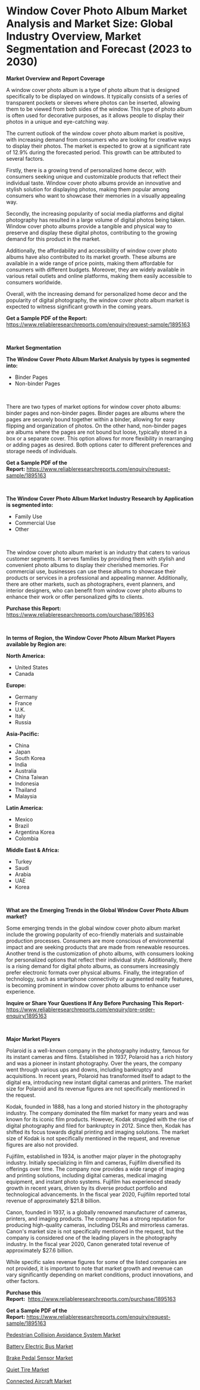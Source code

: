 <p><h1>Window Cover Photo Album Market Analysis and Market Size: Global Industry Overview, Market Segmentation and Forecast (2023 to 2030)</h1></p><p><strong>Market Overview and Report Coverage</strong></p>
<p><p>A window cover photo album is a type of photo album that is designed specifically to be displayed on windows. It typically consists of a series of transparent pockets or sleeves where photos can be inserted, allowing them to be viewed from both sides of the window. This type of photo album is often used for decorative purposes, as it allows people to display their photos in a unique and eye-catching way.</p><p>The current outlook of the window cover photo album market is positive, with increasing demand from consumers who are looking for creative ways to display their photos. The market is expected to grow at a significant rate of 12.9% during the forecasted period. This growth can be attributed to several factors.</p><p>Firstly, there is a growing trend of personalized home decor, with consumers seeking unique and customizable products that reflect their individual taste. Window cover photo albums provide an innovative and stylish solution for displaying photos, making them popular among consumers who want to showcase their memories in a visually appealing way.</p><p>Secondly, the increasing popularity of social media platforms and digital photography has resulted in a large volume of digital photos being taken. Window cover photo albums provide a tangible and physical way to preserve and display these digital photos, contributing to the growing demand for this product in the market.</p><p>Additionally, the affordability and accessibility of window cover photo albums have also contributed to its market growth. These albums are available in a wide range of price points, making them affordable for consumers with different budgets. Moreover, they are widely available in various retail outlets and online platforms, making them easily accessible to consumers worldwide.</p><p>Overall, with the increasing demand for personalized home decor and the popularity of digital photography, the window cover photo album market is expected to witness significant growth in the coming years.</p></p>
<p><strong>Get a Sample PDF of the Report:</strong> <a href="https://www.reliableresearchreports.com/enquiry/request-sample/1895163">https://www.reliableresearchreports.com/enquiry/request-sample/1895163</a></p>
<p>&nbsp;</p>
<p><strong>Market Segmentation</strong></p>
<p><strong>The Window Cover Photo Album Market Analysis by types is segmented into:</strong></p>
<p><ul><li>Binder Pages</li><li>Non-binder Pages</li></ul></p>
<p>&nbsp;</p>
<p><p>There are two types of market options for window cover photo albums: binder pages and non-binder pages. Binder pages are albums where the pages are securely bound together within a binder, allowing for easy flipping and organization of photos. On the other hand, non-binder pages are albums where the pages are not bound but loose, typically stored in a box or a separate cover. This option allows for more flexibility in rearranging or adding pages as desired. Both options cater to different preferences and storage needs of individuals.</p></p>
<p><strong>Get a Sample PDF of the Report:</strong>&nbsp;<a href="https://www.reliableresearchreports.com/enquiry/request-sample/1895163">https://www.reliableresearchreports.com/enquiry/request-sample/1895163</a></p>
<p>&nbsp;</p>
<p><strong>The Window Cover Photo Album Market Industry Research by Application is segmented into:</strong></p>
<p><ul><li>Family Use</li><li>Commercial Use</li><li>Other</li></ul></p>
<p>&nbsp;</p>
<p><p>The window cover photo album market is an industry that caters to various customer segments. It serves families by providing them with stylish and convenient photo albums to display their cherished memories. For commercial use, businesses can use these albums to showcase their products or services in a professional and appealing manner. Additionally, there are other markets, such as photographers, event planners, and interior designers, who can benefit from window cover photo albums to enhance their work or offer personalized gifts to clients.</p></p>
<p><strong>Purchase this Report:</strong>&nbsp; <a href="https://www.reliableresearchreports.com/purchase/1895163">https://www.reliableresearchreports.com/purchase/1895163</a></p>
<p>&nbsp;</p>
<p><strong>In terms of Region, the Window Cover Photo Album Market Players available by Region are:</strong></p>
<p>
    <p> <strong> North America: </strong>
        <ul>
            <li>United States</li>
            <li>Canada</li>
        </ul>
        </p> 
    <p> <strong> Europe: </strong>
        <ul>
            <li>Germany</li>
            <li>France</li>
            <li>U.K.</li>
            <li>Italy</li>
            <li>Russia</li>
        </ul>
        </p> 
    <p> <strong> Asia-Pacific: </strong>
        <ul>
            <li>China</li>
            <li>Japan</li>
            <li>South Korea</li>
            <li>India</li>
            <li>Australia</li>
            <li>China Taiwan</li>
            <li>Indonesia</li>
            <li>Thailand</li>
            <li>Malaysia</li>
        </ul>
        </p> 
    <p> <strong> Latin America: </strong>
        <ul>
            <li>Mexico</li>
            <li>Brazil</li>
            <li>Argentina Korea</li>
            <li>Colombia</li>
        </ul>
        </p> 
    <p> <strong> Middle East & Africa: </strong>
        <ul>
            <li>Turkey</li>
            <li>Saudi</li>
            <li>Arabia</li>
            <li>UAE</li>
            <li>Korea</li>
        </ul>
    </p>
    </p>
<p>&nbsp;</p>
<p><strong>What are the Emerging Trends in the Global Window Cover Photo Album market?</strong></p>
<p><p>Some emerging trends in the global window cover photo album market include the growing popularity of eco-friendly materials and sustainable production processes. Consumers are more conscious of environmental impact and are seeking products that are made from renewable resources. Another trend is the customization of photo albums, with consumers looking for personalized options that reflect their individual style. Additionally, there is a rising demand for digital photo albums, as consumers increasingly prefer electronic formats over physical albums. Finally, the integration of technology, such as smartphone connectivity or augmented reality features, is becoming prominent in window cover photo albums to enhance user experience.</p></p>
<p><strong>Inquire or Share Your Questions If Any Before Purchasing This Report</strong>- <a href="https://www.reliableresearchreports.com/enquiry/pre-order-enquiry/1895163">https://www.reliableresearchreports.com/enquiry/pre-order-enquiry/1895163</a></p>
<p>&nbsp;</p>
<p><strong>Major Market Players</strong></p>
<p><p>Polaroid is a well-known company in the photography industry, famous for its instant cameras and films. Established in 1937, Polaroid has a rich history and was a pioneer in instant photography. Over the years, the company went through various ups and downs, including bankruptcy and acquisitions. In recent years, Polaroid has transformed itself to adapt to the digital era, introducing new instant digital cameras and printers. The market size for Polaroid and its revenue figures are not specifically mentioned in the request.</p><p>Kodak, founded in 1888, has a long and storied history in the photography industry. The company dominated the film market for many years and was known for its iconic film products. However, Kodak struggled with the rise of digital photography and filed for bankruptcy in 2012. Since then, Kodak has shifted its focus towards digital printing and imaging solutions. The market size of Kodak is not specifically mentioned in the request, and revenue figures are also not provided.</p><p>Fujifilm, established in 1934, is another major player in the photography industry. Initially specializing in film and cameras, Fujifilm diversified its offerings over time. The company now provides a wide range of imaging and printing solutions, including digital cameras, medical imaging equipment, and instant photo systems. Fujifilm has experienced steady growth in recent years, driven by its diverse product portfolio and technological advancements. In the fiscal year 2020, Fujifilm reported total revenue of approximately $21.8 billion.</p><p>Canon, founded in 1937, is a globally renowned manufacturer of cameras, printers, and imaging products. The company has a strong reputation for producing high-quality cameras, including DSLRs and mirrorless cameras. Canon's market size is not specifically mentioned in the request, but the company is considered one of the leading players in the photography industry. In the fiscal year 2020, Canon generated total revenue of approximately $27.6 billion.</p><p>While specific sales revenue figures for some of the listed companies are not provided, it is important to note that market growth and revenue can vary significantly depending on market conditions, product innovations, and other factors.</p></p>
<p><strong>Purchase this Report:</strong>&nbsp;&nbsp;<a href="https://www.reliableresearchreports.com/purchase/1895163">https://www.reliableresearchreports.com/purchase/1895163</a></p>
<p></p>
<p><strong>Get a Sample PDF of the Report:</strong>&nbsp;<a href="https://www.reliableresearchreports.com/enquiry/request-sample/1895163">https://www.reliableresearchreports.com/enquiry/request-sample/1895163</a></p>
<p><p><a href="https://medium.com/@tobyyundt2023/pedestrian-collision-avoidance-system-market-the-key-to-successful-business-strategy-forecast-till-7dd4ad41b914">Pedestrian Collision Avoidance System Market</a></p><p><a href="https://medium.com/@hesterorn1944/battery-electric-bus-market-trends-forecast-and-competitive-analysis-to-2030-7429ddda4dd8">Battery Electric Bus Market</a></p><p><a href="https://medium.com/@ruthgaylord1929/brake-pedal-sensor-market-analysis-its-cagr-market-segmentation-and-global-industry-overview-90f232743602">Brake Pedal Sensor Market</a></p><p><a href="https://medium.com/@kimzemlak1955/quiet-tire-market-comprehensive-assessment-by-type-application-and-geography-d149154f8e91">Quiet Tire Market</a></p><p><a href="https://medium.com/@eliasmann73/connected-aircraft-market-comprehensive-assessment-by-type-application-and-geography-eb47562bb0dc">Connected Aircraft Market</a></p></p>